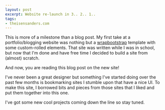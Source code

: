 ```yaml
---
layout: post
excerpt: Website re-launch in 3.. 2.. 1..
tags:
- theisensanders.com
---
```


This is more of a milestone than a blog post. My first take at a portfolio/blogging website was nothing but a [wrapbootstrap](https://wrapbootstrap.com/) template with some custom-rolled elements. That site was written while I was in school, but now that I'm done and have free time I decided to build a site from (almost) scratch.

And now, you are reading this blog post on the new site!

I've never been a great designer but something I've started doing over the past few months is bookmarking sites I stumble upon that have a nice UI. To make this site, I borrowed bits and pieces from those sites that I liked and put them together into this one.

I've got some new cool projects coming down the line so stay tuned.
